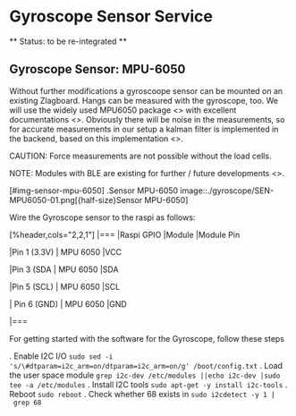 # Gyroscope Sensor Service

** Status: to be re-integrated **


## Gyroscope Sensor: MPU-6050
Without further modifications a gyroscoope sensor can be mounted on an existing Zlagboard.
Hangs can be measured with the gyroscope, too. We will use the widely used MPU6050 package 
<<MPU6050Datasheet>> with excellent documentations <<MPU6050GettingStarted>>. 
Obviously there will be noise in the measurements, so for accurate 
measurements in our setup a kalman filter is implemented in the backend, based on this implementation
<<MPU6050KalmanFilter>>.

CAUTION: Force measurements are not possible without the load cells.

NOTE: Modules with BLE are existing for further / future developments <<MPU6050BLEVersion>>.

[#img-sensor-mpu-6050]
.Sensor MPU-6050
image::./gyroscope/SEN-MPU6050-01.png[{half-size}Sensor MPU-6050]

Wire the Gyroscope sensor to the raspi as follows:

[%header,cols="2,2,1"] 
|===
|Raspi GPIO
|Module
|Module Pin

|Pin 1 (3.3V)
| MPU 6050
|VCC

|Pin 3 (SDA
| MPU 6050
|SDA

|Pin 5 (SCL)
| MPU 6050
|SCL

| Pin 6 (GND)
| MPU 6050
|GND

|===


For getting started with the software for the Gyroscope, follow these steps

. Enable I2C I/O `sudo sed -i 's/\#dtparam=i2c_arm=on/dtparam=i2c_arm=on/g' /boot/config.txt`
. Load the user space module `grep i2c-dev /etc/modules ||echo i2c-dev |sudo tee -a /etc/modules`
. Install I2C tools `sudo apt-get -y install i2c-tools`
. Reboot `sudo reboot`
. Check whether 68 exists in `sudo i2cdetect -y 1 | grep 68`

